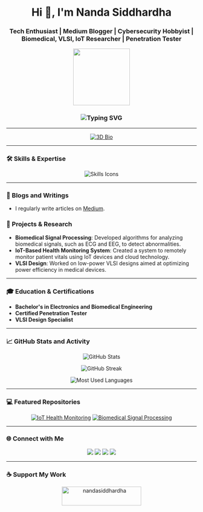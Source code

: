 <h1 align="center">Hi 👋, I'm Nanda Siddhardha</h1>
<h3 align="center">Tech Enthusiast | Medium Blogger | Cybersecurity Hobbyist | Biomedical, VLSI, IoT Researcher | Penetration Tester</h3>

<!-- Dynamic Bio Section with GIF -->
<p align="center">
  <img src="https://media.giphy.com/media/xUA7aZeLE2e0P7Znz2/giphy.gif" width="150">
</p>

<!-- Typing Animation -->
<h3 align="center">
  <img src="https://readme-typing-svg.herokuapp.com?font=Fira+Code&size=22&duration=4000&pause=1000&color=58A6FF&width=435&lines=Welcome+to+my+GitHub!;Exploring+the+Intersection+of+Tech+and+Healthcare;Let's+Innovate+Together!" alt="Typing SVG">
</h3>

---

<!-- 3D Animated Bio -->
<p align="center">
  <a href="https://sid-6921.github.io/3D-bio/" target="_blank">
    <img src="https://img.shields.io/badge/Explore-My%203D%20Bio-blue?style=for-the-badge" alt="3D Bio">
  </a>
</p>

---

### 🛠️ Skills & Expertise

<p align="center">
  <img src="https://skillicons.dev/icons?i=python,pytorch,arduino,matlab,verilog,linux,solidworks,ansys,raspberrypi,cadence,c,tinkercad,mysql,opencv,tensorflow,pandas&perline=7" alt="Skills Icons" />
</p>

---

### 📝 Blogs and Writings
- I regularly write articles on [Medium](https://medium.com/@nandasiddhardha).

### 🔬 Projects & Research

- **Biomedical Signal Processing**: Developed algorithms for analyzing biomedical signals, such as ECG and EEG, to detect abnormalities.
- **IoT-Based Health Monitoring System**: Created a system to remotely monitor patient vitals using IoT devices and cloud technology.
- **VLSI Design**: Worked on low-power VLSI designs aimed at optimizing power efficiency in medical devices.

---

### 🎓 Education & Certifications
- **Bachelor's in Electronics and Biomedical Engineering**
- **Certified Penetration Tester**
- **VLSI Design Specialist**

---

### 📈 GitHub Stats and Activity

<!-- GitHub Stats -->
<p align="center">
  <img src="https://github-readme-stats.vercel.app/api?username=sid-6921&show_icons=true&theme=dracula" alt="GitHub Stats" />
</p>

<!-- Streak Stats -->
<p align="center">
  <img src="https://github-readme-streak-stats.herokuapp.com/?user=sid-6921&theme=dracula" alt="GitHub Streak" />
</p>

<!-- Most Used Languages -->
<p align="center">
  <img src="https://github-readme-stats.vercel.app/api/top-langs?username=sid-6921&show_icons=true&locale=en&layout=compact&theme=dracula" alt="Most Used Languages" />
</p>

---

### 💻 Featured Repositories

<p align="center">
  <a href="https://github.com/sid-6921/IoT-Health-Monitoring"><img src="https://github-readme-stats.vercel.app/api/pin/?username=sid-6921&repo=IoT-Health-Monitoring&theme=dracula" alt="IoT Health Monitoring"></a>
  <a href="https://github.com/sid-6921/Biomedical-Signal-Processing"><img src="https://github-readme-stats.vercel.app/api/pin/?username=sid-6921&repo=Biomedical-Signal-Processing&theme=dracula" alt="Biomedical Signal Processing"></a>
</p>

---

### 🌐 Connect with Me

<p align="center">
  <a href="https://linkedin.com/in/nanda-siddhardha" target="blank"><img src="https://img.shields.io/badge/-LinkedIn-blue?style=for-the-badge&logo=linkedin&logoColor=white"></a>
  <a href="https://medium.com/@nandasiddhardha" target="blank"><img src="https://img.shields.io/badge/-Medium-black?style=for-the-badge&logo=medium&logoColor=white"></a>
  <a href="https://tryhackme.com/p/MR.WH1T3D3V17" target="blank"><img src="https://img.shields.io/badge/-TryHackMe-red?style=for-the-badge&logo=tryhackme&logoColor=white"></a>
  <a href="https://researchgate.net/profile/Nanda-Siddhardha" target="blank"><img src="https://img.shields.io/badge/-ResearchGate-green?style=for-the-badge&logo=researchgate&logoColor=white"></a>
</p>

---

### ☕ Support My Work

<p align="center">
  <a href="https://www.buymeacoffee.com/nandasiddhardha"> 
    <img src="https://cdn.buymeacoffee.com/buttons/v2/default-yellow.png" height="50" width="210" alt="nandasiddhardha" />
  </a>
</p>
